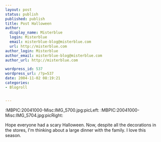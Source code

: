 ```yaml
---
layout: post
status: publish
published: publish
title: Post Halloween
author:
  display_name: Misterblue
  login: Misterblue
  email: misterblue-blog@misterblue.com
  url: http://misterblue.com
author_login: Misterblue
author_email: misterblue-blog@misterblue.com
author_url: http://misterblue.com

wordpress_id: 537
wordpress_url: /?p=537
date: 2004-11-02 08:19:21
categories:
- Blogroll


---
```

:MBPIC:20041000-Misc:IMG_5700.jpg:picLeft:
:MBPIC:20041000-Misc:IMG_5704.jpg:picRight:
<p>
Hope everyone had a scary Halloween.  Now, despite all the decorations in the stores, I'm thinking about a large dinner with the family.   I love this season.
</p>
